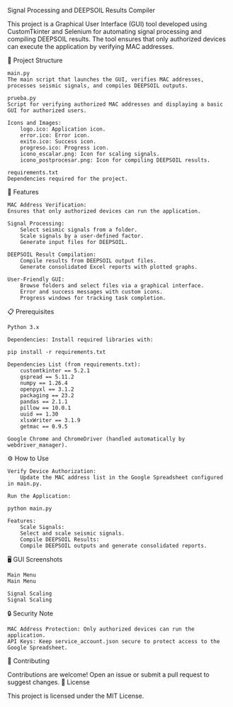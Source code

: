Signal Processing and DEEPSOIL Results Compiler

This project is a Graphical User Interface (GUI) tool developed using CustomTkinter and Selenium for automating signal processing and compiling DEEPSOIL results. The tool ensures that only authorized devices can execute the application by verifying MAC addresses.

📂 Project Structure

    main.py
    The main script that launches the GUI, verifies MAC addresses, processes seismic signals, and compiles DEEPSOIL outputs.

    prueba.py
    Script for verifying authorized MAC addresses and displaying a basic GUI for authorized users.

    Icons and Images:
        logo.ico: Application icon.
        error.ico: Error icon.
        exito.ico: Success icon.
        progreso.ico: Progress icon.
        icono_escalar.png: Icon for scaling signals.
        icono_postprocesar.png: Icon for compiling DEEPSOIL results.

    requirements.txt
    Dependencies required for the project.

🚀 Features

    MAC Address Verification:
    Ensures that only authorized devices can run the application.

    Signal Processing:
        Select seismic signals from a folder.
        Scale signals by a user-defined factor.
        Generate input files for DEEPSOIL.

    DEEPSOIL Result Compilation:
        Compile results from DEEPSOIL output files.
        Generate consolidated Excel reports with plotted graphs.

    User-Friendly GUI:
        Browse folders and select files via a graphical interface.
        Error and success messages with custom icons.
        Progress windows for tracking task completion.

📋 Prerequisites

    Python 3.x

    Dependencies: Install required libraries with:

    pip install -r requirements.txt

    Dependencies List (from requirements.txt):
        customtkinter == 5.2.1
        gspread == 5.11.2
        numpy == 1.26.4
        openpyxl == 3.1.2
        packaging == 23.2
        pandas == 2.1.1
        pillow == 10.0.1
        uuid == 1.30
        xlsxWriter == 3.1.9
        getmac == 0.9.5

    Google Chrome and ChromeDriver (handled automatically by webdriver_manager).

⚙️ How to Use

    Verify Device Authorization:
        Update the MAC address list in the Google Spreadsheet configured in main.py.

    Run the Application:

    python main.py

    Features:
        Scale Signals:
        Select and scale seismic signals.
        Compile DEEPSOIL Results:
        Compile DEEPSOIL outputs and generate consolidated reports.

🖥️ GUI Screenshots

    Main Menu
    Main Menu

    Signal Scaling
    Signal Scaling

🔒 Security Note

    MAC Address Protection: Only authorized devices can run the application.
    API Keys: Keep service_account.json secure to protect access to the Google Spreadsheet.

🤝 Contributing

Contributions are welcome! Open an issue or submit a pull request to suggest changes.
📝
License

This project is licensed under the MIT License.
